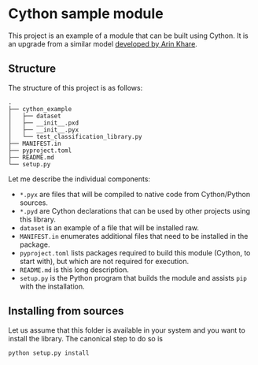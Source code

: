 # Cython sample module

This project is an example of a module that can be built using Cython. It is an upgrade from a similar model [developed by Arin Khare](https://levelup.gitconnected.com/how-to-deploy-a-cython-package-to-pypi-8217a6581f09).

## Structure

The structure of this project is as follows:
```
.
├── cython_example
│   ├── dataset
│   ├── __init__.pxd
│   ├── __init__.pyx
│   └── test_classification_library.py
├── MANIFEST.in
├── pyproject.toml
├── README.md
└── setup.py
```

Let me describe the individual components:
- `*.pyx` are files that will be compiled to native code from Cython/Python sources.
- `*.pyd` are Cython declarations that can be used by other projects using this library.
- `dataset` is an example of a file that will be installed raw.
- `MANIFEST.in` enumerates additional files that need to be installed in the package.
- `pyproject.toml` lists packages required to build this module (Cython, to start with), but which are not required for execution.
- `README.md` is this long description.
- `setup.py` is the Python program that builds the module and assists `pip` with the installation.

## Installing from sources

Let us assume that this folder is available in your system and you want to install the library. The canonical step to do so is
```
python setup.py install
```
